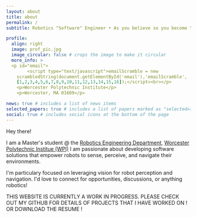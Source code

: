 ```yaml
---
layout: about
title: about
permalink: /
subtitle: Robotics "Software" Engineer • As you believe so you become 🏆 •

profile:
  align: right
  image: prof_pic.jpg
  image_circular: false # crops the image to make it circular
  more_info: >
  <p id="email">
        <script type="text/javascript">emailScramble = new
    scrambledString(document.getElementById('email'),'emailScramble', 'pshinde1@wpi.edu', 
    [1,2,3,4,5,6,7,8,9,10,11,12,13,14,15,16]);</script><br></p>
    <p>Worcester Polytechnic Institute</p>
    <p>Worcester, MA 01609</p>

news: true # includes a list of news items
selected_papers: true # includes a list of papers marked as "selected={true}"
social: true # includes social icons at the bottom of the page
---
```

Hey there!

I am a Master's student @ the <a href="https://www.wpi.edu/academics/departments/robotics-engineering">Robotics Engineering Department</a>, <a href="https://wpi.edu">Worcester Polytechnic Institue (WPI)</a> I am passionate about developing software solutions that empower robots to sense, perceive, and navigate their environments. 

I'm particulary focused on leveraging vision for robot perception and navigation. I'd love to connect for opportunities, discussions, or anything robotics!


THIS WEBSITE IS CURRENTLY A WORK IN PROGRESS. PLEASE CHECK OUT MY GITHUB FOR DETAILS OF PROJECTS THAT I HAVE WORKED ON !
OR
DOWNLOAD THE RESUME !